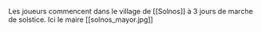 Les joueurs commencent dans le village de [[Solnos]] à 3 jours de marche de solstice. 
Ici le maire 
[[solnos_mayor.jpg]]